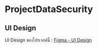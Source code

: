 # ProjectDataSecurity
## UI Design
UI Design ของโปรเจกต์นี้ : [Figma - UI Design](https://www.figma.com/file/Hlr82cXp5Ob7mQ6oxoVWEn/Self-Task-management?type=design&node-id=0-1&mode=design&t=xlyT3JmlY4oZtcNt-0)
